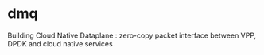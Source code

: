 # dmq
Building Cloud Native Dataplane :  zero-copy packet interface between VPP, DPDK and cloud native services 
